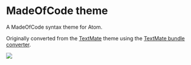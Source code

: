 # MadeOfCode theme

A MadeOfCode syntax theme for Atom.

Originally converted from the [TextMate](http://mkdynamic.s3.amazonaws.com/downloads/Made%20of%20Code.tmTheme)
theme using the [TextMate bundle converter](http://atom.io/docs/latest/converting-a-text-mate-theme).

![](https://s3.amazonaws.com/Atom-Assets/moc-shot.png)